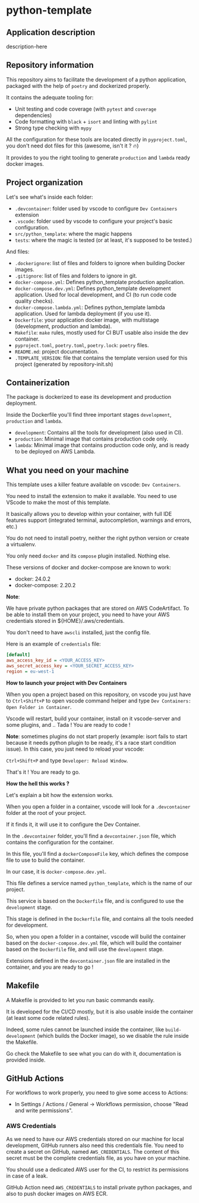 # python-template

## Application description

description-here

## Repository information

This repository aims to facilitate the development of a python application, packaged with the help of `poetry` and dockerized properly.

It contains the adequate tooling for:

- Unit testing and code coverage (with `pytest` and `coverage` dependencies)
- Code formatting with `black` + `isort` and linting with `pylint`
- Strong type checking with `mypy`

All the configuration for these tools are located directly in `pyproject.toml`, you don't need dot files for this (awesome, isn't it ? :fire:)

It provides to you the right tooling to generate `production` and `lambda` ready docker images.

## Project organization

Let's see what's inside each folder:

- `.devcontainer`: folder used by vscode to configure `Dev Containers` extension
- `.vscode`: folder used by vscode to configure your project's basic configuration.
- `src/python_template`: where the magic happens
- `tests`: where the magic is tested (or at least, it's supposed to be tested.)

And files:

- `.dockerignore`: list of files and folders to ignore when building Docker images.
- `.gitignore`: list of files and folders to ignore in git.
- `docker-compose.yml`: Defines python_template production application.
- `docker-compose.dev.yml`: Defines python_template development application. Used for local development, and CI (to run code code quality checks).
- `docker-compose.lambda.yml`: Defines python_template lambda application. Used for lambda deployment (if you use it).
- `Dockerfile`: your application docker image, with multistage (development, production and lambda).
- `Makefile`: `make` rules, mostly used for CI BUT usable also inside the dev container.
- `pyproject.toml`, `poetry.toml`, `poetry.lock`: `poetry` files.
- `README.md`: project documentation.
- `.TEMPLATE_VERSION`: file that contains the template version used for this project (generated by repository-init.sh)

## Containerization

The package is dockerized to ease its development and production deployment.

Inside the Dockerfile you'll find three important stages `development`, `production` and `lambda`.

- `development`: Contains all the tools for development (also used in CI).
- `production`: Minimal image that contains production code only.
- `lambda`: Minimal image that contains production code only, and is ready to be deployed on AWS Lambda.

## What you need on your machine

This template uses a killer feature available on vscode: `Dev Containers`.

You need to install the extension to make it available. You need to use VScode to make the most of this template.

It basically allows you to develop within your container, with full IDE features support (integrated terminal, autocompletion, warnings and errors, etc.)

You do not need to install poetry, neither the right python version or create a virtualenv.

You only need `docker` and its `compose` plugin installed. Nothing else.

These versions of docker and docker-compose are known to work:

- docker: 24.0.2
- docker-compose: 2.20.2

__Note__:

We have private python packages that are stored on AWS CodeArtifact. To be able to install them on your project, you need to have your AWS credentials stored in ${HOME}/.aws/credentials.

You don't need to have `awscli` installed, just the config file.

Here is an example of `credentials` file:

```ini
[default]
aws_access_key_id = <YOUR_ACCESS_KEY>
aws_secret_access_key = <YOUR_SECRET_ACCESS_KEY>
region = eu-west-1
```

**How to launch your project with Dev Containers**

When you open a project based on this repository, on vscode you just have to `Ctrl+Shift+P` to open vscode command helper and type `Dev Containers: Open Folder in Container`.

Vscode will restart, build your container, install on it vscode-server and some plugins, and .. Tada ! You are ready to code !

**Note**: sometimes plugins do not start properly (example: isort fails to start because it needs python plugin to be ready, it's a race start condition issue). In this case, you just need to reload your vscode:

`Ctrl+Shift+P` and type `Developer: Reload Window`.

That's it ! You are ready to go.

**How the hell this works ?**

Let's explain a bit how the extension works.

When you open a folder in a container, vscode will look for a `.devcontainer` folder at the root of your project.

If it finds it, it will use it to configure the Dev Container.

In the `.devcontainer` folder, you'll find a `devcontainer.json` file, which contains the configuration for the container.

In this file, you'll find a `dockerComposeFile` key, which defines the compose file to use to build the container.

In our case, it is `docker-compose.dev.yml`.

This file defines a service named `python_template`, which is the name of our project.

This service is based on the `Dockerfile` file, and is configured to use the `development` stage.

This stage is defined in the `Dockerfile` file, and contains all the tools needed for development.

So, when you open a folder in a container, vscode will build the container based on the `docker-compose.dev.yml` file, which will build the container based on the `Dockerfile` file, and will use the `development` stage.

Extensions defined in the `devcontainer.json` file are installed in the container, and you are ready to go !

## Makefile

A Makefile is provided to let you run basic commands easily.

It is developed for the CI/CD mostly, but it is also usable inside the container (at least some code related rules).

Indeed, some rules cannot be launched inside the container, like `build-development` (which builds the Docker image), so we disable the rule inside the Makefile.

Go check the Makefile to see what you can do with it, documentation is provided inside.

## GitHub Actions

For workflows to work properly, you need to give some access to Actions:

- In Settings / Actions / General -> Workflows permission, choose "Read and write permissions".

### AWS Credentials

As we need to have our AWS credentials stored on our machine for local development, GitHub runners also need this credentials file. You need to create a secret on GitHub, named `AWS_CREDENTIALS`. The content of this secret must be the complete credentials file, as you have on your machine.

You should use a dedicated AWS user for the CI, to restrict its permissions in case of a leak.

GitHub Action need `AWS_CREDENTIALS` to install private python packages, and also to push docker images on AWS ECR.
